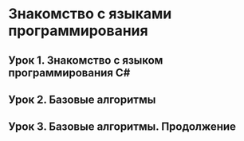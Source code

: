 # Знакомство с языками программирования

## Урок 1. Знакомство с языком программирования С#

## Урок 2. Базовые алгоритмы

## Урок 3. Базовые алгоритмы. Продолжение